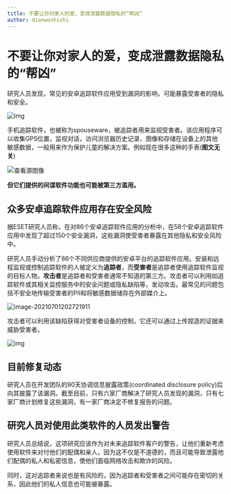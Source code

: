 ```yaml
---
title: 不要让你对家人的爱，变成泄露数据隐私的“帮凶”
author: dianwoshishi 
---
```


# 不要让你对家人的爱，变成泄露数据隐私的“帮凶”

研究人员发现，常见的安卓追踪软件应用受到漏洞的影响，可能暴露受害者的隐私和安全。

![img](http://5b0988e595225.cdn.sohucs.com/images/20171122/7d0c6c6292c74c65864d65745062eacb.jpeg)

手机追踪软件，也被称为spouseware，被追踪者用来监视受害者。该应用程序可以收集GPS位置，监视对话，访问浏览器历史记录、图像和存储在设备上的其他敏感数据，一般用来作为保护儿童的解决方案。例如现在很多这种的手表(**图文无关**)

![查看源图像](https://www.wdszb.com/uploads/170419/1-1F419155F2448.jpg)

**但它们提供的间谍软件功能也可能被第三方滥用。**

## 众多安卓追踪软件应用存在安全风险

据ESET研究人员称，在对86个安卓追踪软件应用的分析中，在58个安卓追踪软件应用中发现了超过150个安全漏洞，这些漏洞使受害者暴露在其他隐私和安全风险中。

研究人员手动分析了86个不同供应商提供的安卓平台的追踪软件应用。安装和远程监视或控制追踪软件的人被定义为**追踪者**，而**受害者**是追踪者使用追踪软件监视的目标人物。**攻击者**是追踪者和受害者通常不知道的第三方。攻击者可以利用如追踪软件或其相关监控服务中的安全问题或隐私缺陷等，发动攻击。最常见的问题包括不安全地传输受害者的PII和将敏感数据储存在外部媒介上。

![image-20210701202721911](C:\Users\dianwoshishi\AppData\Roaming\Typora\typora-user-images\image-20210701202721911.png)

攻击者可以利用该缺陷获得对受害者设备的控制，它还可以通过上传捏造的证据来威胁受害者。

![img](https://hackaday.com/wp-content/uploads/2016/03/grabbing-file-off-computer.jpg?w=400)

## 目前修复动态

研究人员在开发团队的90天协调信息披露政策(coordinated disclosure policy)后向其披露了该漏洞。截至目前，只有六家厂商解决了研究人员发现的漏洞，只有七家厂商计划修复这些漏洞，有一家厂商决定不修复报告的问题。



## 研究人员对使用此类软件的人员发出警告

研究人员总结说，这项研究应该作为对未来追踪软件客户的警告，让他们重新考虑使用软件来对付他们的配偶和亲人，因为这不仅是不道德的，而且可能导致泄露他们配偶的私人和私密信息，使他们面临网络攻击和欺诈的风险。

同时，这对追踪者来说也是有风险的，因为追踪者和受害者之间可能存在密切的关系，因此他们的私人信息也可能被暴露。